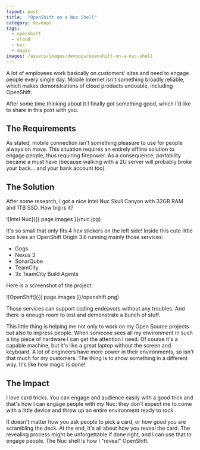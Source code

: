 ```yaml
---
layout: post
title:  "OpenShift on a Nuc Shell"
category: devoops
tags:
  - openshift
  - cloud
  - nuc
  - magic
images: /assets/images/devoops/openshift-on-a-nuc-shell
---
```


A lot of employees work basically on customers' sites and need to engage people every single day. Mobile Internet isn't something broadly reliable, which makes demonstrations of cloud products undoable, including OpenShift.

After some time thinking about it I finally got something good, which I'd like to share in this post with you.

## The Requirements

As stated, mobile connection isn't something pleasure to use for people always on move. This situation requires an entirely offline solution to engage people, thus requiring firepower. As a consequence, portability became a must have (because walking with a 2U server will probably broke your back... and your bank account too).

## The Solution

After some research, I got a nice Intel Nuc Skull Canyon with 32GB RAM and 1TB SSD. How big is it?

![Intel Nuc]({{ page.images }}/nuc.jpg)

It's so small that only fits 4 hex stickers on the left side! Inside this cute little box lives an OpenShift Origin 3.6 running mainly those services:

- Gogs
- Nexus 3
- SonarQube
- TeamCity
- 3x TeamCity Build Agents

Here is a screenshot of the project:

![OpenShift]({{ page.images }}/openshift.png)

Those services can support coding endeavors without any troubles. And there is enough room to test and demonstrate a bunch of stuff.

This little thing is helping me not only to work on my Open Source projects but also to impress people. When someone sees all my environment in such a tiny piece of hardware I can get the attention I need. Of course it's a capable machine, but it's like a great laptop without the screen and keyboard. A lot of engineers have more power in their environments, so isn't that much for my customers. The thing is to show something in a different way. It's like how magic is done!

## The Impact

I love card tricks. You can engage and audience easily with a good trick and that's how I can engage people with my Nuc: they don't expect me to come with a little device and throw up an entire environment ready to rock.

It doesn't matter how you ask people to pick a card, or how good you are scrambling the deck. At the end, it's all about how you reveal the card. The revealing process might be unforgettable if done right, and I can use that to engage people. The Nuc shell is how I "reveal" OpenShift.